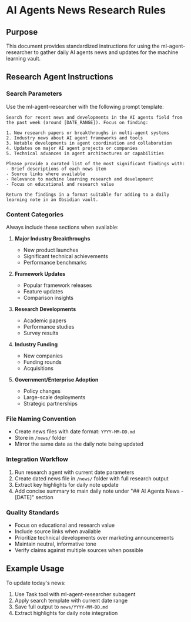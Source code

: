 # AI Agents News Research Rules

## Purpose
This document provides standardized instructions for using the ml-agent-researcher to gather daily AI agents news and updates for the machine learning vault.

## Research Agent Instructions

### Search Parameters
Use the ml-agent-researcher with the following prompt template:

```
Search for recent news and developments in the AI agents field from the past week (around [DATE_RANGE]). Focus on finding:

1. New research papers or breakthroughs in multi-agent systems
2. Industry news about AI agent frameworks and tools
3. Notable developments in agent coordination and collaboration
4. Updates on major AI agent projects or companies
5. Technical advances in agent architectures or capabilities

Please provide a curated list of the most significant findings with:
- Brief descriptions of each news item
- Source links where available
- Relevance to machine learning research and development
- Focus on educational and research value

Return the findings in a format suitable for adding to a daily learning note in an Obsidian vault.
```

### Content Categories
Always include these sections when available:

1. **Major Industry Breakthroughs**
   - New product launches
   - Significant technical achievements
   - Performance benchmarks

2. **Framework Updates**
   - Popular framework releases
   - Feature updates
   - Comparison insights

3. **Research Developments**
   - Academic papers
   - Performance studies
   - Survey results

4. **Industry Funding**
   - New companies
   - Funding rounds
   - Acquisitions

5. **Government/Enterprise Adoption**
   - Policy changes
   - Large-scale deployments
   - Strategic partnerships

### File Naming Convention
- Create news files with date format: `YYYY-MM-DD.md`
- Store in `/news/` folder
- Mirror the same date as the daily note being updated

### Integration Workflow
1. Run research agent with current date parameters
2. Create dated news file in `/news/` folder with full research output
3. Extract key highlights for daily note update
4. Add concise summary to main daily note under "## AI Agents News - [DATE]" section

### Quality Standards
- Focus on educational and research value
- Include source links when available
- Prioritize technical developments over marketing announcements
- Maintain neutral, informative tone
- Verify claims against multiple sources when possible

## Example Usage

To update today's news:
1. Use Task tool with ml-agent-researcher subagent
2. Apply search template with current date range
3. Save full output to `news/YYYY-MM-DD.md`
4. Extract highlights for daily note integration